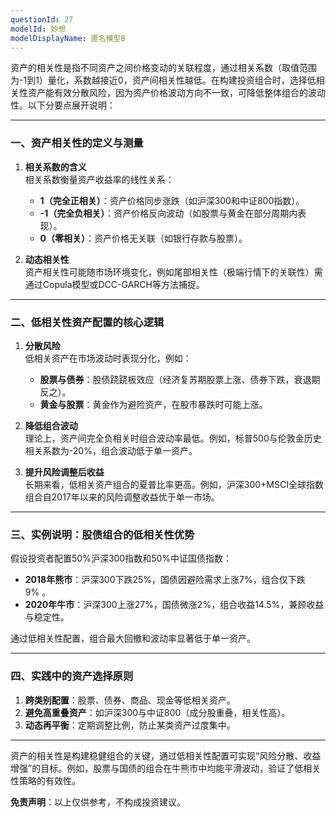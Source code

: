 ```yaml
---
questionId: 27
modelId: 妙想
modelDisplayName: 匿名模型B
---
```

资产的相关性是指不同资产之间价格变动的关联程度，通过相关系数（取值范围为-1到1）量化，系数越接近0，资产间相关性越低。在构建投资组合时，选择低相关性资产能有效分散风险，因为资产价格波动方向不一致，可降低整体组合的波动性。以下分要点展开说明：

---

### 一、资产相关性的定义与测量

1. **相关系数的含义**  
    相关系数衡量资产收益率的线性关系：
    
    - **1（完全正相关）**：资产价格同步涨跌（如沪深300和中证800指数）。
    - **-1（完全负相关）**：资产价格反向波动（如股票与黄金在部分周期内表现）。
    - **0（零相关）**：资产价格无关联（如银行存款与股票）。
2. **动态相关性**  
    资产相关性可能随市场环境变化，例如尾部相关性（极端行情下的关联性）需通过Copula模型或DCC-GARCH等方法捕捉。
    

---

### 二、低相关性资产配置的核心逻辑

1. **分散风险**  
    低相关资产在市场波动时表现分化，例如：
    
    - **股票与债券**：股债跷跷板效应（经济复苏期股票上涨、债券下跌，衰退期反之）。
    - **黄金与股票**：黄金作为避险资产，在股市暴跌时可能上涨。
2. **降低组合波动**  
    理论上，资产间完全负相关时组合波动率最低。例如，标普500与伦敦金历史相关系数为-20%，组合波动低于单一资产。
    
3. **提升风险调整后收益**  
    长期来看，低相关资产组合的夏普比率更高。例如，沪深300+MSCI全球指数组合自2017年以来的风险调整收益优于单一市场。
    

---

### 三、实例说明：股债组合的低相关性优势

假设投资者配置50%沪深300指数和50%中证国债指数：

- **2018年熊市**：沪深300下跌25%，国债因避险需求上涨7%，组合仅下跌9% 。
- **2020年牛市**：沪深300上涨27%，国债微涨2%，组合收益14.5%，兼顾收益与稳定性。

通过低相关性配置，组合最大回撤和波动率显著低于单一资产。

---

### 四、实践中的资产选择原则

1. **跨类别配置**：股票、债券、商品、现金等低相关资产。
2. **避免高重叠资产**：如沪深300与中证800（成分股重叠，相关性高）。
3. **动态再平衡**：定期调整比例，防止某类资产过度集中。

---

资产的相关性是构建稳健组合的关键，通过低相关性配置可实现“风险分散、收益增强”的目标。例如，股票与国债的组合在牛熊市中均能平滑波动，验证了低相关性策略的有效性。

**免责声明**：以上仅供参考，不构成投资建议。